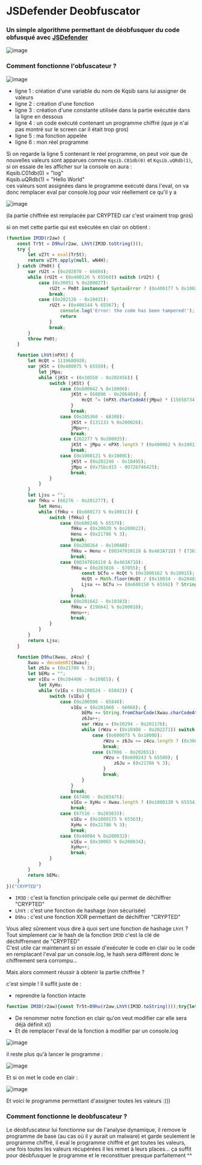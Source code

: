 # JSDefender Deobfuscator
### Un simple algorithme permettant de déobfusquer du code obfusqué avec [JSDefender](https://www.preemptive.com/products/jsdefender/)
![image](https://cdn.discordapp.com/attachments/863482336612319272/1014241854801313894/unknown.png)

### Comment fonctionne l'obfuscateur ? 

![image](https://cdn.discordapp.com/attachments/1013995486883094590/1014247735307804692/unknown.png)

* ligne 1 : création d'une variable du nom de Kqsib sans lui assigner de valeurs
* ligne 2 : création d'une fonction 
* ligne 3 : création d'une constante utilisée dans la partie exécutée dans la ligne en dessous
* ligne 4 : un code exécuté contenant un programme chiffré (que je n'ai pas montré sur le screen car il était trop gros)
* ligne 5 : ma fonction appelée
* ligne 6 : mon réel programme

Si on regarde la ligne 5 contenant le réel programme, on peut voir que de nouvelles valeurs sont apparues comme `Kqsib.C01db(0)` et `Kqsib.uQRdb(1)`, si on essaie de les afficher sur la console on aura : </br>
Kqsib.C01db(0) = "log"</br>
Kqsib.uQRdb(1) = "Hello World"</br>
ces valeurs sont assignées dans le programme exécuté dans l'eval, on va donc remplacer eval par console.log pour voir réellement ce qu'il y a </br>

![image](https://cdn.discordapp.com/attachments/1013995486883094590/1014254253633716282/unknown.png)

(la partie chiffrée est remplacée par CRYPTED car c'est vraiment trop gros)

si on met cette partie qui est exécutée en clair on obtient : 

```javascript
(function IM3D(r2aw) {
    const Tr5t = D9hu(r2aw, LhVt(IM3D.toString()));
    try {
        let vZ7t = eval(Tr5t);
        return vZ7t.apply(null, wN4H);
    } catch (Pm0t) {
        var rU2t = (0o202070 - 66604);
        while (rU2t < (0o400126 % 65560)) switch (rU2t) {
            case (0x30051 % 0o200027):
                rU2t = Pm0t instanceof SyntaxError ? (0o400177 % 0x1002D) : (0o400130 % 0x10019);
                break;
            case (0o202126 - 0x10431):
                rU2t = (0o400144 % 65567); {
                    console.log('Error: the code has been tampered!');
                    return
                }
                break;
        }
        throw Pm0t;
    }

    function LhVt(nPXt) {
        let HcQt = 1119680920;
        var jKSt = (0o400075 % 65550); {
            let jMpu;
            while (jKSt < (0x10550 - 0o202456)) {
                switch (jKSt) {
                    case (0o600042 % 0x10006):
                        jKSt = (68896 - 0o206404); {
                            HcQt ^= (nPXt.charCodeAt(jMpu) * (15658734 ^ 0O73567354) + nPXt.charCodeAt(jMpu >>> (0x4A5D0CE & 0O320423424))) ^ 78040585;
                        }
                        break;
                    case (0o205360 - 68308):
                        jKSt = (131133 % 0o200026);
                        jMpu++;
                        break;
                    case (262277 % 0o200035):
                        jKSt = jMpu < nPXt.length ? (0o400062 % 0x10011) : (67916 - 0o204452);
                        break;
                    case (0o1000121 % 0x1000C):
                        jKSt = (0o202246 - 0x10495);
                        jMpu = (0x75bcd15 - 0O726746425);
                        break;
                }
            }
        }
        let Ljsu = "";
        var fHku = (66276 - 0o201277); {
            let Henu;
            while (fHku < (0o600173 % 0x1001C)) {
                switch (fHku) {
                    case (0o600246 % 65579):
                        fHku = (0x2002D % 0o200022);
                        Henu = (0x21786 % 3);
                        break;
                    case (0o200264 - 0x100AB):
                        fHku = Henu < (0O347010110 & 0x463A71D) ? (73639709 % 9) : (0o207474 - 69397);
                        break;
                    case (0O347010110 & 0x463A71D):
                        fHku = (0o203016 - 67055); {
                            const bCfu = HcQt % (0o1000162 % 0x10015);
                            HcQt = Math.floor(HcQt / (0x10834 - 0o204026));
                            Ljsu += bCfu >= (0o600150 % 65562) ? String.fromCharCode((0o1000441 % 0x10038) + (bCfu - (0o204040 - 0x10806))) : String.fromCharCode((0o215206 - 72229) + bCfu);
                        }
                        break;
                    case (0o201642 - 0x10383):
                        fHku = (196641 % 0o200010);
                        Henu++;
                        break;
                }
            }
        }
        return Ljsu;
    }

    function D9hu(Xwau, z4cu) {
        Xwau = decodeURI(Xwau);
        let z6Ju = (0x21786 % 3);
        let bEMu = "";
        var v1Eu = (0o204406 - 0x108E5); {
            let XyHu;
            while (v1Eu < (0o200524 - 65842)) {
                switch (v1Eu) {
                    case (0o200500 - 65840):
                        v1Eu = (0o201060 - 66068); {
                            bEMu += String.fromCharCode(Xwau.charCodeAt(XyHu) ^ z4cu.charCodeAt(z6Ju));
                            z6Ju++;
                            var rWzu = (0x10294 - 0o201176);
                            while (rWzu < (0x104D8 - 0o202271)) switch (rWzu) {
                                case (0o600075 % 0x1000D):
                                    rWzu = z6Ju >= z4cu.length ? (0x3005A % 0o200027) : (0o400173 % 65582);
                                    break;
                                case (67006 - 0o202651):
                                    rWzu = (0o600243 % 65580); {
                                        z6Ju = (0x21786 % 3);
                                    }
                                    break;
                            }
                        }
                        break;
                    case (67406 - 0o203475):
                        v1Eu = XyHu < Xwau.length ? (0o1000130 % 65554) : (67916 - 0o204452);
                        break;
                    case (67516 - 0o203633):
                        v1Eu = (0o1000175 % 65563);
                        XyHu = (0x21786 % 3);
                        break;
                    case (0x40084 % 0o200032):
                        v1Eu = (0x30065 % 0o200034);
                        XyHu++;
                        break;
                }
            }
        }
        return bEMu;
    }
})("CRYPTED")
```

* `IM3D` : c'est la fonction principale celle qui permet de déchiffrer "CRYPTED"
* `LhVt` : c'est une fonction de hashage (non sécurisée)
* `D9hu` : c'est une fonction XOR permettant de déchiffrer "CRYPTED"

Vous allez sûrement vous dire à quoi sert une fonction de hashage `LhVt` ? </br>
Tout simplement car le hash de la fonction `IM3D` c'est la clé de déchiffrement de "CRYPTED"</br>
C'est utile car maintenant si on essaie d'exécuter le code en clair ou le code en remplacant l'eval par un console.log, le hash sera différent donc le chiffrement sera corrompu...

Mais alors comment réussir à obtenir la partie chiffrée ? 

c'est simple ! Il suffit juste de : 
* reprendre la fonction intacte 

```javascript
function IM3D(r2aw){const Tr5t=D9hu(r2aw,LhVt(IM3D.toString()));try{let vZ7t=eval(Tr5t);return vZ7t.apply(null,wN4H);}catch(Pm0t){var rU2t=(0o202070-66604);while(rU2t<(0o400126%65560))switch(rU2t){case (0x30051%0o200027):rU2t=Pm0t instanceof SyntaxError?(0o400177%0x1002D):(0o400130%0x10019);break;case (0o202126-0x10431):rU2t=(0o400144%65567);{console.log('Error: the code has been tampered!');return}break;}throw Pm0t;}function LhVt(nPXt){let HcQt=1119680920;var jKSt=(0o400075%65550);{let jMpu;while(jKSt<(0x10550-0o202456)){switch(jKSt){case (0o600042%0x10006):jKSt=(68896-0o206404);{HcQt^=(nPXt.charCodeAt(jMpu)*(15658734^0O73567354)+nPXt.charCodeAt(jMpu>>>(0x4A5D0CE&0O320423424)))^78040585;}break;case (0o205360-68308):jKSt=(131133%0o200026);jMpu++;break;case (262277%0o200035):jKSt=jMpu<nPXt.length?(0o400062%0x10011):(67916-0o204452);break;case (0o1000121%0x1000C):jKSt=(0o202246-0x10495);jMpu=(0x75bcd15-0O726746425);break;}}}let Ljsu="";var fHku=(66276-0o201277);{let Henu;while(fHku<(0o600173%0x1001C)){switch(fHku){case (0o600246%65579):fHku=(0x2002D%0o200022);Henu=(0x21786%3);break;case (0o200264-0x100AB):fHku=Henu<(0O347010110&0x463A71D)?(73639709%9):(0o207474-69397);break;case (0O347010110&0x463A71D):fHku=(0o203016-67055);{const bCfu=HcQt%(0o1000162%0x10015);HcQt=Math.floor(HcQt/(0x10834-0o204026));Ljsu+=bCfu>=(0o600150%65562)?String.fromCharCode((0o1000441%0x10038)+(bCfu-(0o204040-0x10806))):String.fromCharCode((0o215206-72229)+bCfu);}break;case (0o201642-0x10383):fHku=(196641%0o200010);Henu++;break;}}}return Ljsu;}function D9hu(Xwau,z4cu){Xwau=decodeURI(Xwau);let z6Ju=(0x21786%3);let bEMu="";var v1Eu=(0o204406-0x108E5);{let XyHu;while(v1Eu<(0o200524-65842)){switch(v1Eu){case (0o200500-65840):v1Eu=(0o201060-66068);{bEMu+=String.fromCharCode(Xwau.charCodeAt(XyHu)^z4cu.charCodeAt(z6Ju));z6Ju++;var rWzu=(0x10294-0o201176);while(rWzu<(0x104D8-0o202271))switch(rWzu){case (0o600075%0x1000D):rWzu=z6Ju>=z4cu.length?(0x3005A%0o200027):(0o400173%65582);break;case (67006-0o202651):rWzu=(0o600243%65580);{z6Ju=(0x21786%3);}break;}}break;case (67406-0o203475):v1Eu=XyHu<Xwau.length?(0o1000130%65554):(67916-0o204452);break;case (67516-0o203633):v1Eu=(0o1000175%65563);XyHu=(0x21786%3);break;case (0x40084%0o200032):v1Eu=(0x30065%0o200034);XyHu++;break;}}}return bEMu;}}
```

* De renommer notre fonction en clair qu'on veut modifier car elle sera déjà définit x))
* Et de remplacer l'eval de la fonction à modifier par un console.log

![image](https://cdn.discordapp.com/attachments/1013995486883094590/1014270637298176030/unknown.png)

il reste plus qu'à lancer le programme : 

![image](https://cdn.discordapp.com/attachments/1013995486883094590/1014271933837221918/unknown.png)

Et si on met le code en clair : 

![image](https://cdn.discordapp.com/attachments/1013995486883094590/1014273771055620267/unknown.png)

Et voici le programme permettant d'assigner toutes les valeurs :))) 

### Comment fonctionne le deobfuscateur ?

Le déobfuscateur lui fonctionne sur de l'analyse dynamique, il remove le programme de base (au cas où il y aurait un malware) et garde seulement le programme chiffré, il eval le programme chiffré et get toutes les valeurs, une fois toutes les valeurs récupérées il les remet à leurs places... ça suffit pour déobfusquer le programme et le reconstituer presque parfaitement ^^ 